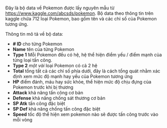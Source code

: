 Đây là bộ data về Pokemon được lấy nguyên mẫu từ https://www.kaggle.com/abcsds/pokemon. Bộ data theo thông tin trên kaggle chứa 712 loại Pokemon, bao gồm tên và các chỉ số của Pokemon tương ứng.

Thông tin mô tả về bộ data:

- **# ID** cho từng Pokemon
- **Name** tên của từng Pokemon
- **Type 1** Mỗi Pokemon đều có hệ, hệ thể hiện điểm yếu / điểm mạnh của từng loại tấn công.
- **Type 2** *một vài* loại Pokemon có cả 2 hệ
- **Total** tổng tất cả các chỉ số phía dưới, đây là cách tổng quát nhằm xác định xem mức độ mạnh hay yếu của Pokemon tương ứng
- **HP** điểm đánh, máu hay sức khỏe, thể hiện mức độ chịu đựng của Pokemon trước khi bị thương
- **Attack** khả năng tấn công cơ bản
- **Defense** khả năng chống sát thương cơ bản
- **SP Atk** tấn công đặc biệt
- **SP Def** khả năng chống tấn công đặc biệt
- **Speed** tốc độ thể hiện xem pokemon nào sẽ được tấn công trước vào mỗi vòng